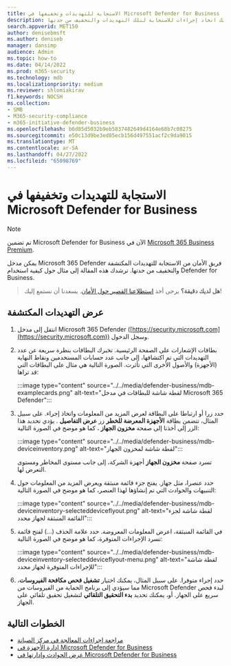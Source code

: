 ```yaml
---
title: الاستجابة للتهديدات وتخفيفها في Microsoft Defender for Business
description: مع اكتشاف التهديدات، يمكنك اتخاذ إجراءات للاستجابة لتلك التهديدات والتخفيف من حدتها.
search.appverid: MET150
author: denisebmsft
ms.author: deniseb
manager: dansimp
audience: Admin
ms.topic: how-to
ms.date: 04/14/2022
ms.prod: m365-security
ms.technology: mdb
ms.localizationpriority: medium
ms.reviewer: shlomiakirav
f1.keywords: NOCSH
ms.collection:
- SMB
- M365-security-compliance
- m365-initiative-defender-business
ms.openlocfilehash: b6d85d5032b9eb5837482649d4164e68b7c08275
ms.sourcegitcommit: e50c13d9be3ed05ecb156d497551acf2c9da9015
ms.translationtype: MT
ms.contentlocale: ar-SA
ms.lasthandoff: 04/27/2022
ms.locfileid: "65098769"
---
```

# <a name="respond-to-and-mitigate-threats-in-microsoft-defender-for-business"></a>الاستجابة للتهديدات وتخفيفها في Microsoft Defender for Business

> [!NOTE]
> تم تضمين Microsoft Defender for Business الآن في [Microsoft 365 Business Premium](../../business-premium/index.md). 

يمكن مدخل Microsoft 365 Defender فريق الأمان من الاستجابة للتهديدات المكتشفة والتخفيف من حدتها. ترشدك هذه المقالة إلى مثال حول كيفية استخدام Defender for Business.

>
> **هل لديك دقيقة؟**
> يرجى أخذ <a href="https://microsoft.qualtrics.com/jfe/form/SV_0JPjTPHGEWTQr4y" target="_blank">استطلاعنا القصير حول الأمان</a>. يسعدنا أن نستمع إليك!
>

## <a name="view-detected-threats"></a>عرض التهديدات المكتشفة

1. انتقل إلى مدخل Microsoft 365 Defender ([https://security.microsoft.com](https://security.microsoft.com)) وسجل الدخول.

2. بطاقات الإشعارات على الصفحة الرئيسية. تخبرك البطاقات بنظرة سريعة عن عدد التهديدات التي تم اكتشافها، إلى جانب عدد حسابات المستخدمين ونقاط النهاية (الأجهزة) والأصول الأخرى التي تأثرت. الصورة التالية هي مثال على البطاقات التي قد تراها:

   :::image type="content" source="../../media/defender-business/mdb-examplecards.png" alt-text="لقطة شاشة للبطاقات في مدخل Microsoft 365 Defender":::

3. حدد زرا أو ارتباطا على البطاقة لعرض المزيد من المعلومات واتخاذ إجراء. على سبيل المثال، تتضمن بطاقة **الأجهزة المعرضة للخطر** زر **عرض التفاصيل** . يؤدي تحديد هذا الزر إلى أخذنا إلى صفحة **مخزون الجهاز** ، كما هو موضح في الصورة التالية:

   :::image type="content" source="../../media/defender-business/mdb-deviceinventory.png" alt-text="لقطة شاشة لمخزون الجهاز":::

   تسرد صفحة **مخزون الجهاز** أجهزة الشركة، إلى جانب مستوى المخاطر ومستوى التعرض لها.

4. حدد عنصرا، مثل جهاز. يفتح جزء قائمة منبثقة ويعرض المزيد من المعلومات حول التنبيهات والحوادث التي تم إنشاؤها لهذا العنصر، كما هو موضح في الصورة التالية:  

   :::image type="content" source="../../media/defender-business/mdb-deviceinventory-selecteddeviceflyout.png" alt-text="لقطة شاشة لجزء القائمة المنبثقة لجهاز محدد":::

5. في القائمة المنبثقة، اعرض المعلومات المعروضة. حدد علامة الحذف (...) لفتح قائمة تسرد الإجراءات المتوفرة، كما هو موضح في الصورة التالية: 

   :::image type="content" source="../../media/defender-business/mdb-deviceinventory-selecteddeviceflyout-menu.png" alt-text="لقطة شاشة للإجراءات المتوفرة لجهاز محدد":::

6. حدد إجراء متوفرا. على سبيل المثال، يمكنك اختيار **تشغيل فحص مكافحة الفيروسات**، مما سيؤدي إلى برنامج الحماية من الفيروسات من Microsoft Defender لبدء فحص سريع على الجهاز. أو، يمكنك تحديد **بدء التحقيق التلقائي** لتشغيل تحقيق تلقائي على الجهاز.

## <a name="next-steps"></a>الخطوات التالية

- [مراجعة إجراءات المعالجة في مركز الصيانة](mdb-review-remediation-actions.md)
- [إدارة الأجهزة في Microsoft Defender for Business](mdb-manage-devices.md)
- [عرض الحوادث وإدارتها في Microsoft Defender for Business](mdb-view-manage-incidents.md)
